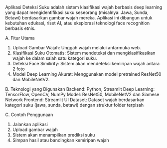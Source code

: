 Aplikasi Deteksi Suku adalah sistem klasifikasi wajah berbasis deep learning yang dapat mengidentifikasi suku seseorang (misalnya: Jawa, Sunda, Betawi)
berdasarkan gambar wajah mereka. Aplikasi ini dibangun untuk kebutuhan edukasi, riset AI, atau eksplorasi teknologi face recognition berbasis etnis.

A. Fitur Utama
1. Upload Gambar Wajah: Unggah wajah melalui antarmuka web.
2. Klasifikasi Suku Otomatis: Sistem mendeteksi dan mengklasifikasikan wajah ke dalam salah satu kategori suku.
3. Deteksi Face Similirity: Sistem akan mendeteksi kemiripan wajah antara 2 foto
4. Model Deep Learning Akurat: Menggunakan model pretrained ResNet50 dan MobileNetV2.

B. Teknologi yang Digunakan
Backend: Python, Streamlit
Deep Learning: TensorFlow, OpenCV, NumPy
Model: ResNet50, MobileNetV2 dan Siamese Network
Frontend: Streamlit UI
Dataset: Dataset wajah berdasarkan kategori suku (jawa, sunda, betawi) dengan struktur folder terpisah

C. Contoh Penggunaan
1. Jalankan aplikasi
2. Upload gambar wajah
3. Sistem akan menampilkan prediksi suku
4. Simpan hasil atau bandingkan kemiripan wajah
